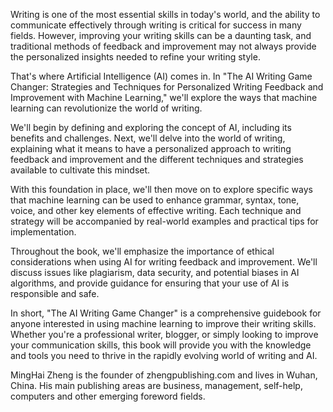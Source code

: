 
Writing is one of the most essential skills in today's world, and the ability to communicate effectively through writing is critical for success in many fields. However, improving your writing skills can be a daunting task, and traditional methods of feedback and improvement may not always provide the personalized insights needed to refine your writing style.

That's where Artificial Intelligence (AI) comes in. In "The AI Writing Game Changer: Strategies and Techniques for Personalized Writing Feedback and Improvement with Machine Learning," we'll explore the ways that machine learning can revolutionize the world of writing.

We'll begin by defining and exploring the concept of AI, including its benefits and challenges. Next, we'll delve into the world of writing, explaining what it means to have a personalized approach to writing feedback and improvement and the different techniques and strategies available to cultivate this mindset.

With this foundation in place, we'll then move on to explore specific ways that machine learning can be used to enhance grammar, syntax, tone, voice, and other key elements of effective writing. Each technique and strategy will be accompanied by real-world examples and practical tips for implementation.

Throughout the book, we'll emphasize the importance of ethical considerations when using AI for writing feedback and improvement. We'll discuss issues like plagiarism, data security, and potential biases in AI algorithms, and provide guidance for ensuring that your use of AI is responsible and safe.

In short, "The AI Writing Game Changer" is a comprehensive guidebook for anyone interested in using machine learning to improve their writing skills. Whether you're a professional writer, blogger, or simply looking to improve your communication skills, this book will provide you with the knowledge and tools you need to thrive in the rapidly evolving world of writing and AI.

MingHai Zheng is the founder of zhengpublishing.com and lives in Wuhan, China. His main publishing areas are business, management, self-help, computers and other emerging foreword fields.
